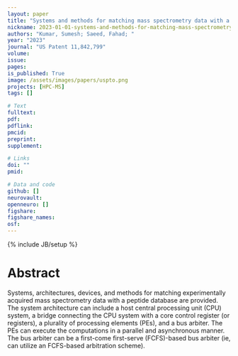```yaml
---
layout: paper
title: "Systems and methods for matching mass spectrometry data with a peptide database"
nickname: 2023-01-01-systems-and-methods-for-matching-mass-spectrometry-data-with-a-peptide-database
authors: "Kumar, Sumesh; Saeed, Fahad; "
year: "2023"
journal: "US Patent 11,842,799"
volume: 
issue:
pages: 
is_published: True
image: /assets/images/papers/uspto.png
projects: [HPC-MS]
tags: []

# Text
fulltext:
pdf:
pdflink:
pmcid:
preprint: 
supplement:

# Links
doi: ""
pmid:

# Data and code
github: []
neurovault:
openneuro: []
figshare:
figshare_names:
osf:
---
```

{% include JB/setup %}

# Abstract

Systems, architectures, devices, and methods for matching experimentally acquired mass spectrometry data with a peptide database are provided. The system architecture can include a host central processing unit (CPU) system, a bridge connecting the CPU system with a core control register (or registers), a plurality of processing elements (PEs), and a bus arbiter. The PEs can execute the computations in a parallel and asynchronous manner. The bus arbiter can be a first-come first-serve (FCFS)-based bus arbiter (ie, can utilize an FCFS-based arbitration scheme).
